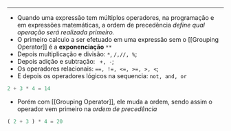 ___
- Quando uma expressão tem múltiplos operadores, na programação e em expressões matemáticas, a ordem de precedência *define qual operação será realizada primeiro.*
- O primeiro calculo a ser efetuado em uma expressão sem o [[Grouping Operator]] é a **exponenciação** `**`
- Depois multiplicação e divisão: `*`, `/,//, %`;
- Depois adição e subtração: ` +, -`;
- Os operadores relacionais: `==, !=, <=, >=, >, <`;
- E depois os operadores lógicos na sequencia: `not, and, or`
```js
2 + 3 * 4 = 14
```
- Porém com [[Grouping Operator]], ele muda a ordem, sendo assim o operador vem primeiro na *ordem de precedência*
```js
( 2 + 3 ) * 4 = 20
```